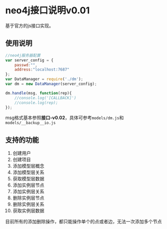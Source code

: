 # neo4j接口说明v0.01
基于官方的js接口实现。

## 使用说明
```javascript
//neo4j服务器配置
var server_config = {
    passwd:"",
    address:"localhost:7687"
};
var DataManager = require('./dm');
var dm = new DataManager(server_config);

dm.handle(msg, function(rep){
    //console.log('[CALLBACK]')
    //console.log(rep);
});
```

msg格式基本参照**接口-v0.02**，具体可参考`models/dm.js`和`models/__backup__io.js`

## 支持的功能
1. 创建用户
2. 创建项目
3. 添加模型层概念
4. 添加模型层关系
5. 获取模型层数据
6. 添加实例层节点
7. 添加实例层关系
8. 删除实例层节点
9. 删除实例层关系
10. 获取实例层数据

目前所有的添加删除操作，都只能操作单个的点或者边，无法一次添加多个节点
